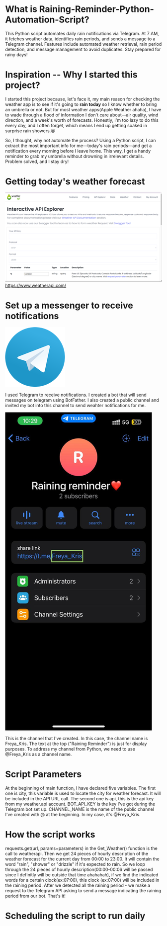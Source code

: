 # What is Raining-Reminder-Python-Automation-Script?
This Python script automates daily rain notifications via Telegram. At 7 AM, it fetches weather data, identifies rain periods, and sends a message to a Telegram channel. Features include automated weather retrieval, rain period detection, and message management to avoid duplicates. Stay prepared for rainy days!
# Inspiration -- Why I started this project?
I started this project because, let's face it, my main reason for checking the weather app is to see if it's going to **rain today** so I know whether to bring an umbrella or not. But for most weather apps(Apple Weather ahaha), I have to wade through a flood of information I don't care about—air quality, wind direction, and a week's worth of forecasts. Honestly, I'm too lazy to do this every day, and I often forget, which means I end up getting soaked in surprise rain showers.😢

So, I thought, why not automate the process? Using a Python script, I can extract the most important info for me—today's rain periods—and get a notification every morning before I leave home. This way, I get a handy reminder to grab my umbrella without drowning in irrelevant details. Problem solved, and I stay dry!

# Getting today's weather forecast
![WeatherAPI](Image/Weather_API.png)
https://www.weatherapi.com/

# Set up a messenger to receive notifications
![Telegram](Image/Telegram.png)

I used Telegram to receive notifications. I created a bot that will send messages on telegram using BotFather. I also created a public channel and invited my bot into this channel to send weahter notifications for me. 

![Raining_Reminder_Telegram](Image/Raining_Reminder_Telegram.jpeg)

This is the channel that I've created. In this case, the channel name is Freya_Kris. The text at the top ("Raining Reminder") is just for display purposes. To address my channel from Python, we need to use @Freya_Kris as a channel name.

# Script Parameters
At the beginning of main function, I have declared five variables. The first one is city, this variable is used to locate the city for weather forecast. It will be included in the API URL call. The second one is api, this is the api key from my weather.api account. BOT_API_KEY is the key I've got during the Telegram bot set up. CHANNEL_NAME is the name of the public channel I've created with @ at the beginning. In my case, it's @Freya_Kris.

# How the script works
requests.get(url, params=parameters) in the Get_Weather() function is the call to weatherapi. Then we get 24 pieces of hourly description of the weather forecast for the current day from 00:00 to 23:00. It will contain the word "rain", "shower" or "drizzle" if it's expected to rain. So we loop through the 24 pieces of hourly description(00:00-00:06 will be passed since I definitly will be outside that time ahahahah), if we find the indicated words for a certain clock(ex:07:00),  this clock (ex:07:00) will be included in the raining period. After we detected all the raining period - we make a request to the Telegram API asking to send a message indicating the raining period from our bot. That's it!

# Scheduling the script to run daily
